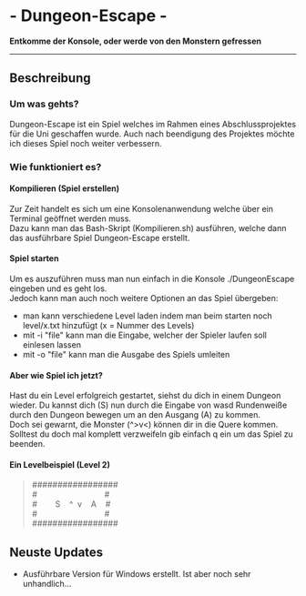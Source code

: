 # - Dungeon-Escape - #
**Entkomme der Konsole, oder werde von den Monstern gefressen**

---

## Beschreibung
### Um was gehts?
Dungeon-Escape ist ein Spiel welches im Rahmen eines Abschlussprojektes für die Uni geschaffen wurde.
Auch nach beendigung des Projektes möchte ich dieses Spiel noch weiter verbessern.  
 
### Wie funktioniert es?
#### Kompilieren (Spiel erstellen)
Zur Zeit handelt es sich um eine Konsolenanwendung welche über ein Terminal geöffnet werden muss.  
Dazu kann man das Bash-Skript (Kompilieren.sh) ausführen, welche dann das ausführbare Spiel Dungeon-Escape erstellt.

#### Spiel starten
Um es auszuführen muss man nun einfach in die Konsole ./DungeonEscape eingeben und es geht los.  
Jedoch kann man auch noch weitere Optionen an das Spiel übergeben:
- man kann verschiedene Level laden indem man beim starten noch level/x.txt hinzufügt (x = Nummer des Levels)
- mit -i "file" kann man die Eingabe, welcher der Spieler laufen soll einlesen lassen
- mit -o "file" kann man die Ausgabe des Spiels umleiten

#### Aber wie Spiel ich jetzt?
Hast du ein Level erfolgreich gestartet, siehst du dich in einem Dungeon wieder.
Du kannst dich (S) nun durch die Eingabe von wasd Rundenweiße durch den Dungeon bewegen um an den Ausgang (A) zu kommen.  
Doch sei gewarnt, die Monster (^>v<) können dir in die Quere kommen.  
Solltest du doch mal komplett verzweifeln gib einfach q ein um das Spiel zu beenden.  

#### Ein Levelbeispiel (Level 2)

> #################  
> \#&nbsp; &nbsp; &nbsp; &nbsp; &nbsp; &nbsp; &nbsp; &nbsp; &nbsp; &nbsp; &nbsp; &nbsp; &nbsp; &nbsp; &nbsp; #  
> \#&nbsp; &nbsp; &nbsp; &nbsp; S&nbsp; &nbsp; ^&nbsp; v&nbsp; &nbsp; A&nbsp; &nbsp; #  
> \#&nbsp; &nbsp; &nbsp; &nbsp; &nbsp; &nbsp; &nbsp; &nbsp; &nbsp; &nbsp; &nbsp; &nbsp; &nbsp; &nbsp; &nbsp; #  
> #################  

## Neuste Updates
- Ausführbare Version für Windows erstellt. Ist aber noch sehr unhandlich...
